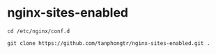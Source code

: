 # nginx-sites-enabled

```
cd /etc/nginx/conf.d

git clone https://github.com/tanphongtr/nginx-sites-enabled.git .
```
